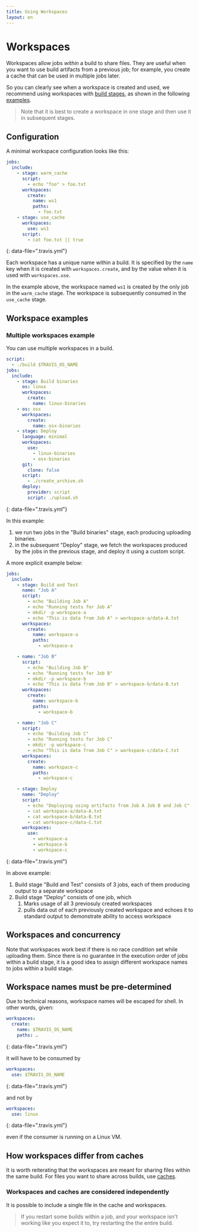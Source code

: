 ```yaml
---
title: Using Workspaces
layout: en
---
```


# Workspaces

Workspaces allow jobs _within_ a build to share files.
They are useful when you want to use build artifacts from a previous job;
for example, you create a cache that can be used in multiple jobs later.

So you can clearly see when a workspace is created and used, we recommend using workspaces with [build stages](/user/build-stages/), as shown in the following [examples](#workspace-examples).

> Note that it is best to create a workspace in one stage and then use it in
subsequent stages.

## Configuration

A minimal workspace configuration looks like this:

```yaml
jobs:
  include:
    - stage: warm_cache
      script:
        - echo "foo" > foo.txt
      workspaces:
        create:
          name: ws1
          paths:
            - foo.txt
    - stage: use_cache
      workspaces:
        use: ws1
      script:
        - cat foo.txt || true
```
{: data-file=".travis.yml"}

Each workspace has a unique name within a build.
It is specified by the `name` key when it is created with
`workspaces.create`, and by the value when it is used with
`workspaces.use`.

In the example above, the workspace named `ws1` is created by the only
job in the `warm_cache` stage.
The workspace is subsequently consumed in the `use_cache` stage.

## Workspace examples

### Multiple workspaces example

You can use multiple workspaces in a build.


```yaml
script:
  - ./build $TRAVIS_OS_NAME
jobs:
  include:
    - stage: Build binaries
      os: linux
      workspaces:
        create:
          name: linux-binaries
    - os: osx
      workspaces:
        create:
          name: osx-binaries
    - stage: Deploy
      language: minimal
      workspaces:
        use:
          - linux-binaries
          - osx-binaries
      git:
        clone: false
      script:
        - ./create_archive.sh
      deploy:
        provider: script
        script: ./upload.sh
```
{: data-file=".travis.yml"}

In this example:
  1. we run two jobs in the "Build binaries" stage,
     each producing uploading binaries.
  1. in the subsequent "Deploy" stage, we fetch the workspaces
     produced by the jobs in the previous stage, and deploy it
     using a custom script.

A more explicit example below:


```yaml
jobs:
  include:
    - stage: Build and Test
      name: "Job A"
      script:
        - echo "Building Job A"
        - echo "Running tests for Job A"
        - mkdir -p workspace-a
        - echo "This is data from Job A" > workspace-a/data-A.txt
      workspaces:
        create:
          name: workspace-a
          paths:
            - workspace-a

    - name: "Job B"
      script:
        - echo "Building Job B"
        - echo "Running tests for Job B"
        - mkdir -p workspace-b
        - echo "This is data from Job B" > workspace-b/data-B.txt
      workspaces:
        create:
          name: workspace-b
          paths:
            - workspace-b

    - name: "Job C"
      script:
        - echo "Building Job C"
        - echo "Running tests for Job C"
        - mkdir -p workspace-c
        - echo "This is data from Job C" > workspace-c/data-C.txt
      workspaces:
        create:
          name: workspace-c
          paths:
            - workspace-c

    - stage: Deploy
      name: "Deploy"
      script:
        - echo "Deploying using artifacts from Job A Job B and Job C"
        - cat workspace-a/data-A.txt
        - cat workspace-b/data-B.txt
        - cat workspace-c/data-C.txt
      workspaces:
        use:
          - workspace-a
          - workspace-b
          - workspace-c
```
{: data-file=".travis.yml"}

In above example:

1. Build stage "Build and Test" consists of 3 jobs, each of them producing output to a separate workspace
2. Build stage "Deploy" consists of one job, which
    1. Marks usage of all 3 previosuly created workspaces
    2. pulls data out of each previously created workspace and echoes it to standard output to demonstrate ability to access workspace


## Workspaces and concurrency
Note that workspaces work best if there is no race condition set while
uploading them.
Since there is no guarantee in the execution order of jobs within a build
stage, it is a good idea to assign different workspace names to jobs within
a build stage.

## Workspace names must be pre-determined
Due to technical reasons, workspace names will be escaped for shell.
In other words, given:

```yaml
workspaces:
  create:
    name: $TRAVIS_OS_NAME
    paths: …
```
{: data-file=".travis.yml"}

it will have to be consumed by

```yaml
workspaces:
  use: $TRAVIS_OS_NAME
```
{: data-file=".travis.yml"}

and not by

```yaml
workspaces:
  use: linux
```
{: data-file=".travis.yml"}

even if the consumer is running on a Linux VM.

## How workspaces differ from caches

It is worth reiterating that the workspaces are meant for sharing files
within the same build.
For files you want to share across builds, use
[caches](/user/caching).

### Workspaces and caches are considered independently

It is possible to include a single file in the cache and workspaces.

> If you restart some builds within a job, and your workspace isn't working like you expect it to, try restarting the the entire build.

